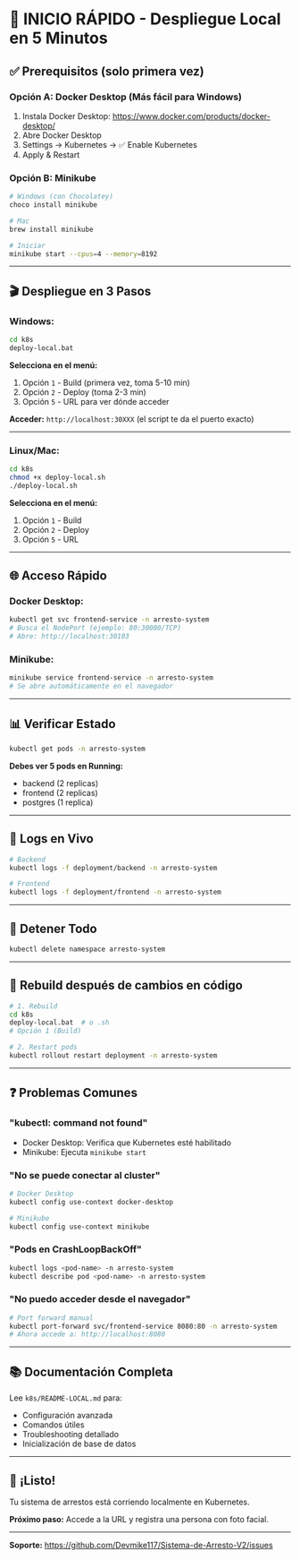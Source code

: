 # 🚀 INICIO RÁPIDO - Despliegue Local en 5 Minutos

## ✅ Prerequisitos (solo primera vez)

### Opción A: Docker Desktop (Más fácil para Windows)
1. Instala Docker Desktop: https://www.docker.com/products/docker-desktop/
2. Abre Docker Desktop
3. Settings → Kubernetes → ✅ Enable Kubernetes
4. Apply & Restart

### Opción B: Minikube
```bash
# Windows (con Chocolatey)
choco install minikube

# Mac
brew install minikube

# Iniciar
minikube start --cpus=4 --memory=8192
```

---

## 🎬 Despliegue en 3 Pasos

### Windows:

```cmd
cd k8s
deploy-local.bat
```

**Selecciona en el menú:**
1. Opción `1` - Build (primera vez, toma 5-10 min)
2. Opción `2` - Deploy (toma 2-3 min)
3. Opción `5` - URL para ver dónde acceder

**Acceder:** `http://localhost:30XXX` (el script te da el puerto exacto)

---

### Linux/Mac:

```bash
cd k8s
chmod +x deploy-local.sh
./deploy-local.sh
```

**Selecciona en el menú:**
1. Opción `1` - Build
2. Opción `2` - Deploy
3. Opción `5` - URL

---

## 🌐 Acceso Rápido

### Docker Desktop:
```bash
kubectl get svc frontend-service -n arresto-system
# Busca el NodePort (ejemplo: 80:30080/TCP)
# Abre: http://localhost:30103
```

### Minikube:
```bash
minikube service frontend-service -n arresto-system
# Se abre automáticamente en el navegador
```

---

## 📊 Verificar Estado

```bash
kubectl get pods -n arresto-system
```

**Debes ver 5 pods en Running:**
- backend (2 replicas)
- frontend (2 replicas)
- postgres (1 replica)

---

## 📝 Logs en Vivo

```bash
# Backend
kubectl logs -f deployment/backend -n arresto-system

# Frontend
kubectl logs -f deployment/frontend -n arresto-system
```

---

## 🛑 Detener Todo

```bash
kubectl delete namespace arresto-system
```

---

## 🔄 Rebuild después de cambios en código

```bash
# 1. Rebuild
cd k8s
deploy-local.bat  # o .sh
# Opción 1 (Build)

# 2. Restart pods
kubectl rollout restart deployment -n arresto-system
```

---

## ❓ Problemas Comunes

### "kubectl: command not found"
- Docker Desktop: Verifica que Kubernetes esté habilitado
- Minikube: Ejecuta `minikube start`

### "No se puede conectar al cluster"
```bash
# Docker Desktop
kubectl config use-context docker-desktop

# Minikube
kubectl config use-context minikube
```

### "Pods en CrashLoopBackOff"
```bash
kubectl logs <pod-name> -n arresto-system
kubectl describe pod <pod-name> -n arresto-system
```

### "No puedo acceder desde el navegador"
```bash
# Port forward manual
kubectl port-forward svc/frontend-service 8080:80 -n arresto-system
# Ahora accede a: http://localhost:8080
```

---

## 📚 Documentación Completa

Lee `k8s/README-LOCAL.md` para:
- Configuración avanzada
- Comandos útiles
- Troubleshooting detallado
- Inicialización de base de datos

---

## 🎯 ¡Listo!

Tu sistema de arrestos está corriendo localmente en Kubernetes. 

**Próximo paso:** Accede a la URL y registra una persona con foto facial.

---

**Soporte:** https://github.com/Devmike117/Sistema-de-Arresto-V2/issues
